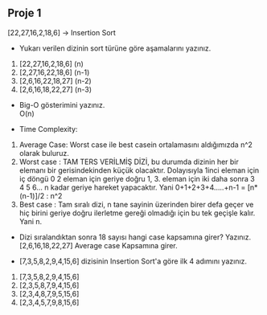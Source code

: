 ## Proje 1
[22,27,16,2,18,6] -> Insertion Sort
* Yukarı verilen dizinin sort türüne göre aşamalarını yazınız.
1. [22,27,16,2,18,6] (n)
2. [2,27,16,22,18,6] (n-1)
3. [2,6,16,22,18,27] (n-2)
4. [2,6,16,18,22,27] (n-3)

* Big-O gösterimini yazınız.  
O(n)

* Time Complexity:
1. Average Case: Worst case ile best casein ortalamasını aldığımızda n^2 olarak buluruz.  
2. Worst case : TAM TERS VERİLMİŞ DİZİ, bu durumda dizinin her bir elemanı bir gerisindekinden küçük olacaktır. Dolayısıyla   1inci eleman için iç döngü 0 2 eleman için geriye doğru 1, 3. eleman için iki daha sonra 3 4 5 6… n kadar geriye hareket yapacaktır. Yani 0+1+2+3+4…..+n-1 = [n*(n-1)]/2 : n^2  
3. Best case : Tam sıralı dizi, n tane sayinin üzerinden birer defa geçer ve hiç birini geriye doğru ilerletme gereği   olmadığı için bu tek geçişle kalır. Yani n.

* Dizi sıralandıktan sonra 18 sayısı hangi case kapsamına girer? Yazınız.  
[2,6,16,18,22,27] Average case Kapsamına girer.

* [7,3,5,8,2,9,4,15,6] dizisinin Insertion Sort'a göre ilk 4 adımını yazınız.
1. [7,3,5,8,2,9,4,15,6]
2. [2,3,5,8,7,9,4,15,6]
3. [2,3,4,8,7,9,5,15,6]
4. [2,3,4,5,7,9,8,15,6]


